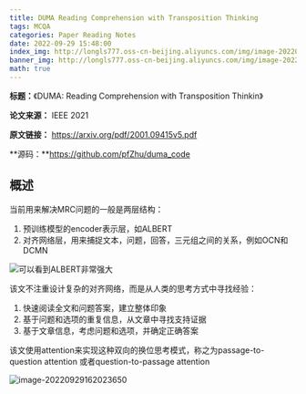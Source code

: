 ```yaml
---
title: DUMA Reading Comprehension with Transposition Thinking
tags: MCQA
categories: Paper Reading Notes
date: 2022-09-29 15:48:00
index_img: http://longls777.oss-cn-beijing.aliyuncs.com/img/image-20220929162023650.png
banner_img: http://longls777.oss-cn-beijing.aliyuncs.com/img/image-20220929162023650.png
math: true
---
```


**标题：**《DUMA: Reading Comprehension with Transposition Thinkin》

**论文来源：** IEEE 2021

**原文链接：** https://arxiv.org/pdf/2001.09415v5.pdf

**源码：**https://github.com/pfZhu/duma_code

## 概述

当前用来解决MRC问题的一般是两层结构：

1. 预训练模型的encoder表示层，如ALBERT
2. 对齐网络层，用来捕捉文本，问题，回答，三元组之间的关系，例如OCN和DCMN

![可以看到ALBERT非常强大](http://longls777.oss-cn-beijing.aliyuncs.com/img/image-20220929155842159.png)

该文不注重设计复杂的对齐网络，而是从人类的思考方式中寻找经验：

1. 快速阅读全文和问题答案，建立整体印象
2. 基于问题和选项的重复信息，从文章中寻找支持证据
3. 基于文章信息，考虑问题和选项，并确定正确答案

该文使用attention来实现这种双向的换位思考模式，称之为passage-to-question attention 或者question-to-passage attention

![image-20220929162023650](http://longls777.oss-cn-beijing.aliyuncs.com/img/image-20220929162023650.png)



